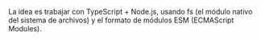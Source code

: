 

La idea es trabajar con TypeScript + Node.js, usando fs (el módulo nativo del sistema de archivos) y el formato de módulos ESM (ECMAScript Modules). 